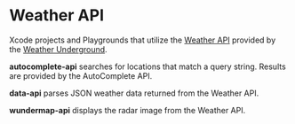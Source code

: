 # Weather API

Xcode projects and Playgrounds that utilize the [Weather API][] provided by the
[Weather Underground][].

**autocomplete-api** searches for locations that match a query string. Results
are provided by the AutoComplete API.

**data-api** parses JSON weather data returned from the Weather API.

**wundermap-api** displays the radar image from the Weather API.

[Weather Underground]: https://www.wunderground.com
[Weather API]: https://www.wunderground.com/weather/api

